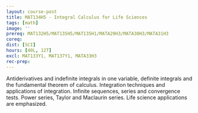 ```yaml
---
layout: course-post
title: MAT134H5 - Integral Calculus for Life Sciences
tags: [math]
image: ''
prereq: MAT132H5/MAT135H5/MAT135H1/MATA29H3/MATA30H3/MATA31H3
coreq: 
dist: [SCI]
hours: [40L, 12T]
excl: MAT133Y1, MAT137Y1, MATA33H3
rec-prep: 
---
```


Antiderivatives and indefinite integrals in one variable, definite integrals and the fundamental theorem of calculus. Integration techniques and applications of integration. Infinite sequences, series and convergence tests. Power series, Taylor and Maclaurin series. Life science applications are emphasized.

